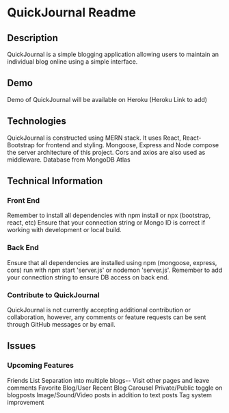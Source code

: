 # QuickJournal Readme

## Description
QuickJournal is a simple blogging application allowing users to maintain an individual blog online using a simple interface.

## Demo
Demo of QuickJournal will be available on Heroku (Heroku Link to add)

## Technologies
QuickJournal is constructed using MERN stack.
It uses React, React-Bootstrap for frontend and styling.
Mongoose, Express and Node compose the server architecture of this project.
Cors and axios are also used as middleware.
Database from MongoDB Atlas

## Technical Information
### Front End
Remember to install all dependencies with npm install or npx (bootstrap, react, etc)
Ensure that your connection string or Mongo ID is correct if working with development or local build.
### Back End
Ensure that all dependencies are installed using npm (mongoose, express, cors)
run with npm start 'server.js' or nodemon 'server.js'. 
Remember to add your connection string to ensure DB access on back end.
### Contribute to QuickJournal
QuickJournal is not currently accepting  additional contribution or collaboration, however, any comments or feature requests can be sent through GitHub messages or by email.

## Issues
### Upcoming Features
Friends List
Separation into multiple blogs-- Visit other pages and leave comments
Favorite Blog/User
Recent Blog Carousel
Private/Public toggle on blogposts
Image/Sound/Video posts in addition to text posts
Tag system improvement